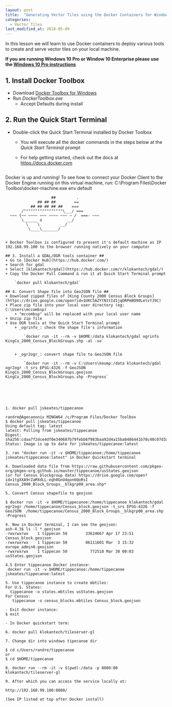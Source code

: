 ```yaml
---
layout: post
title:  "Generating Vector Tiles using the Docker Containers for Windows 10 (Home)"
categories:
  - Vector Tiles
last_modified_at: 2018-05-09
---
```



In this lesson we will learn to use Docker containers to deploy various tools to create and serve vector tiles on your local machine.
<!--more-->

__If you are running Windows 10 Pro or Window 10 Enterprise please use the [Windows 10 Pro instructions](/vector%20tiles/2018/05/06/VectorTileWorkshop-Windows10.html)__

## 1. Install Docker Toolbox ##
+ Download [Docker Toolbox for Windows](https://docs.docker.com/toolbox/toolbox_install_windows/)
+ Run  _DockerToolbox.exe_ 
    + Accept Defaults during install
	
## 2. Run the Quick Start Terminal ##
+ Double-click the  Quick Start Terminal installed by Docker Toolbox
    + You will execute all the docker commands in the steps below at the *Quick Start Terminal* prompt
    + For help getting started, check out the docs at https://docs.docker.com

        ```
Docker is up and running!
To see how to connect your Docker Client to the Docker Engine running on this virtual machine, run: C:\Program Files\Docker Toolbox\docker-machine.exe env default

                        ##         .
                  ## ## ##        ==
               ## ## ## ## ##    ===
           /"""""""""""""""""\___/ ===
      ~~~ {~~ ~~~~ ~~~ ~~~~ ~~~ ~ /  ===- ~~~
           \______ o           __/
             \    \         __/
              \____\_______/
```

+ Docker Toolbox is configured to present it's default machine as IP 192.168.99.100 to the browser running natively on your computer

## 3. Install a GDAL/OGR tools container ##
+ Go to [Docker Hub](https://hub.docker.com/)
+ Search for gdal
+ Select [klokantech/gdal](https://hub.docker.com/r/klokantech/gdal/)
+ Copy the Docker Pull Command & run it at Quick Start Terminal prompt
  
    `docker pull klokantech/gdal`
	
## 4. Convert Shape file into GeoJSON file ##
+ Download zipped files of [King County 2000 Census Block Groups](https://drive.google.com/open?id=1UKC5AZYtN1tId1jqORPmBO90LetsYJ9C)
+ Place zip file into your local user directory (eg: C:\Users\mccombsp)
    + "mccombsp" will be replaced with your local user name
+ Unzip zip file
+ Use OGR tools at the Quick Start Terminal prompt
    + _ogrinfo_: check the shape file's information

        `docker run -it --rm -v $HOME:/data klokantech/gdal ogrinfo KingCo_2000_Census_BlockGroups.shp -al -so`


    + _ogr2ogr_: convert shape file to GeoJSON file
 
        `docker run -it --rm -v C:\Users\keump:/data klokantech/gdal ogr2ogr -t_srs EPSG:4326 -f GeoJSON KingCo_2000_Census_BlockGroups.geojson KingCo_2000_Census_BlockGroups.shp -Progress`






1. docker pull jskeates/tippecanoe

randre@Agecanonix MINGW64 /c/Program Files/Docker Toolbox
$ docker pull jskeates/tippecanoe
Using default tag: latest
latest: Pulling from jskeates/tippecanoe
Digest: sha256:cdaa7f2dce4df0e340687b79febb6f983baa92d4a15ba0486441b78c40c07d3a
Status: Image is up to date for jskeates/tippecanoe:latest

3. ran "docker run -it -v $HOME/tippecanoe:/home/tippecanoe jskeates/tippecanoe:latest" in Docker Quickstart terminal

4. Downloaded data file from https://raw.githubusercontent.com/pkgeo-org/pkgeo-org.github.io/master/tippecanoe/usStates.geojson
(or for Census blockgroup data) https://drive.google.com/open?id=1tgXXA9rZaMXdLL-eqh0GnU4qon6QoRsI
Census_2000_Block_Groups__blkgrp00_area.shp*

5. Convert Census shapefile to geojson

$ docker run -it -v $HOME/tippecanoe:/home/tippecanoe klokantech/gdal ogr2ogr /home/tippecanoe/Census_block.geojson -t_srs EPSG:4326 -f GeoJSON  /home/tippecanoe/Census_2000_Block_Groups__blkgrp00_area.shp -Progress

4. Now in Docker terminal, I can see the geojson:
ash-4.3$ ls -l *.geojson
-rwxrwxrwx    1 tippecan 50        33624667 Apr 17 23:51 Census_block.geojson
-rwxrwxrwx    1 tippecan 50        86111601 Mar  3 15:32 europe_admin0.geojson
-rwxrwxrwx    1 tippecan 50          772518 Mar 30 00:03 usStates.geojson

4.5 Enter tippecanoe Docker instance:
 docker run -it -v $HOME/tippecanoe:/home/tippecanoe jskeates/tippecanoe:latest

5. Use tippecanoe instance to create mbtiles:
For U.S. States:
  tippecanoe -o states.mbtiles usStates.geojson
For Census:
   tippecanoe -o census_blocks.mbtiles Census_block.geojson

- Exit docker instance:
$ exit

- In Docker quickstart term:

6. docker pull klokantech/tileserver-gl

7. Change dir into windows tipecanoe dir

$ cd c/Users/randre/tippecanoe
or
$ cd $HOME/tippecanoe

8. docker run --rm -it -v $(pwd):/data -p 8080:80 klokantech/tileserver-gl

9. After which you can access the service locally at:

http://192.168.99.100:8080/

(See IP listed at top after Docker install)
